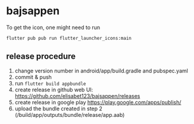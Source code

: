 # bajsappen

To get the icon, one might need to run

```
flutter pub pub run flutter_launcher_icons:main
```

## release procedure
1. change version number in android/app/build.gradle and pubspec.yaml
1. commit & push
1. run `flutter build appbundle`
1. create release in github web UI: https://github.com/elisabet123/bajsappen/releases
1. create release in google play https://play.google.com/apps/publish/
1. upload the bundle created in step 2 (<app dir>/build/app/outputs/bundle/release/app.aab)
